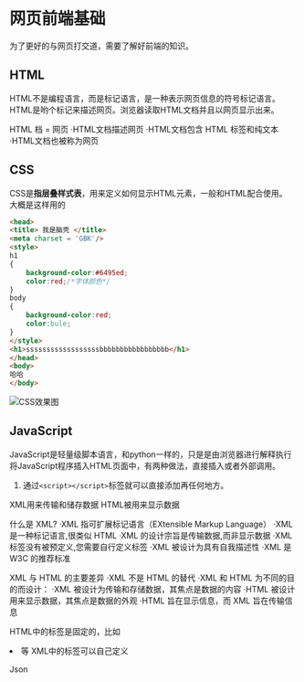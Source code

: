 # 网页前端基础
为了更好的与网页打交道，需要了解好前端的知识。
## HTML
HTML不是编程语言，而是标记语言，是一种表示网页信息的符号标记语言。HTML是哟个标记来描述网页。浏览器读取HTML文档并且以网页显示出来。

HTML 档 = 网页
·HTML文档描述网页
·HTML文档包含 HTML 标签和纯文本
·HTML文档也被称为网页


## CSS
CSS是**指层叠样式表**，用来定义如何显示HTML元素，一般和HTML配合使用。
大概是这样用的
```html
<head>
<title> 我是脑壳 </title>
<meta charset = 'GBK'/>
<style>
h1
{
	background-color:#6495ed;
	color:red;/*字体颜色*/
}
body
{
	background-color:red;
	color:bule;
}
</style>
<h1>ssssssssssssssssssbbbbbbbbbbbbbbbbb</h1>
</head>
<body>
哈哈
</body>
```
![CSS效果图]()

## JavaScript
JavaScript是轻量级脚本语言，和python一样的，只是是由浏览器进行解释执行
</br>将JavaScript程序插入HTML页面中，有两种做法，直接插入或者外部调用。
1. 通过```<script></script>```标签就可以直接添加再任何地方。








XML用来传输和储存数据
HTML被用来显示数据

什么是 XML?
·XML 指可扩展标记语言（EXtensible Markup Language）
·XML 是一种标记语言,很类似 HTML
·XML 的设计宗旨是传输数据,而非显示数据
·XML 标签没有被预定义,您需要自行定义标签
·XML 被设计为具有自我描述性
·XML 是 W3C 的推荐标准

XML 与 HTML 的主要差异
·XML 不是 HTML 的替代
·XML 和 HTML 为不同的目的而设计：
·XML 被设计为传输和存储数据，其焦点是数据的内容
·HTML 被设计用来显示数据，其焦点是数据的外观
·HTML 旨在显示信息，而 XML 旨在传输信息

HTML中的标签是固定的，比如<li>  <a>等
XML中的标签可以自己定义

Json